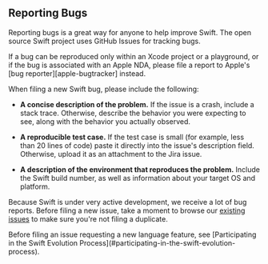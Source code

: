 ## Reporting Bugs

Reporting bugs is a great way for anyone to help improve Swift. The open source Swift project uses GitHub Issues for tracking bugs.

<div class="info" markdown="1">
If a bug can be reproduced only within an Xcode project or a playground,
or if the bug is associated with an Apple NDA,
please file a report to Apple's [bug reporter][apple-bugtracker] instead.
</div>

When filing a new Swift bug, please include the following:

- **A concise description of the problem.**
  If the issue is a crash, include a stack trace. Otherwise, describe the behavior you were expecting to see, along with the behavior you actually observed.

- **A reproducible test case.**
  If the test case is small (for example, less than 20 lines of code) paste it directly into the issue's description field. Otherwise, upload it as an attachment to the Jira issue.

- **A description of the environment that reproduces the problem.**
  Include the Swift build number, as well as information about your target OS and platform.

Because Swift is under very active development, we receive a lot of bug reports. Before filing a new issue, take a moment to browse our [existing issues](https://github.com/apple/swift/issues) to make sure you're not filing a duplicate.

<div class="warning" markdown="1">
Before filing an issue requesting a new language feature, see [Participating in the Swift Evolution Process](#participating-in-the-swift-evolution-process).
</div>

[bugtracker]:  http://github.com/apple/swift/issues
[apple-bugtracker]: https://bugreport.apple.com
[evolution-repo]: https://github.com/apple/swift-evolution "Link to the Swift evolution repository on GitHub"
